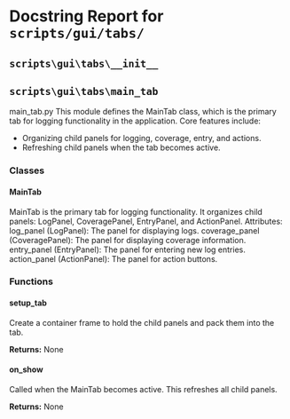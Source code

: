 # Docstring Report for `scripts/gui/tabs/`


## `scripts\gui\tabs\__init__`


## `scripts\gui\tabs\main_tab`


main_tab.py
This module defines the MainTab class, which is the primary tab for logging functionality in the application.
Core features include:
- Organizing child panels for logging, coverage, entry, and actions.
- Refreshing child panels when the tab becomes active.


### Classes

#### MainTab

MainTab is the primary tab for logging functionality.
It organizes child panels: LogPanel, CoveragePanel, EntryPanel, and ActionPanel.
Attributes:
log_panel (LogPanel): The panel for displaying logs.
coverage_panel (CoveragePanel): The panel for displaying coverage information.
entry_panel (EntryPanel): The panel for entering new log entries.
action_panel (ActionPanel): The panel for action buttons.

### Functions

#### setup_tab

Create a container frame to hold the child panels and pack them into the tab.

**Returns:**
None

#### on_show

Called when the MainTab becomes active. This refreshes all child panels.

**Returns:**
None